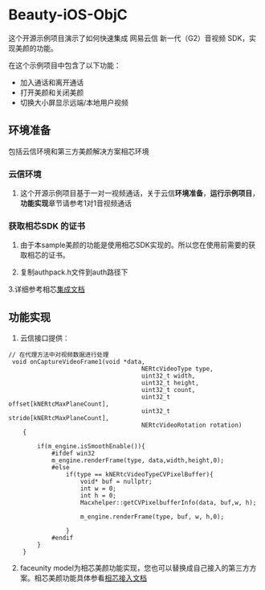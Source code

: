 # Beauty-iOS-ObjC

这个开源示例项目演示了如何快速集成 网易云信 新一代（G2）音视频 SDK，实现美颜的功能。

在这个示例项目中包含了以下功能：

- 加入通话和离开通话
- 打开美颜和关闭美颜
- 切换大小屏显示远端/本地用户视频

## 环境准备

包括云信环境和第三方美颜解决方案相芯环境

### 云信环境

1. 这个开源示例项目基于一对一视频通话，关于云信**环境准备**，**运行示例项目**，**功能实现**章节请参考1对1音视频通话




### 获取相芯SDK 的证书

1. 由于本sample美颜的功能是使用相芯SDK实现的。所以您在使用前需要的获取相芯的证书。

2. 复制authpack.h文件到auth路径下

3.详细参考相芯[集成文档](https://github.com/Faceunity/FULiveDemo/blob/master/docs/iOS_Nama_SDK_%E9%9B%86%E6%88%90%E6%8C%87%E5%AF%BC%E6%96%87%E6%A1%A3.md)

## 功能实现

1. 云信接口提供：

```objc
// 在代理方法中对视频数据进行处理
 void onCaptureVideoFrame1(void *data,
                                     NERtcVideoType type,
                                     uint32_t width,
                                     uint32_t height,
                                     uint32_t count,
                                     uint32_t offset[kNERtcMaxPlaneCount],
                                     uint32_t stride[kNERtcMaxPlaneCount],
                                     NERtcVideoRotation rotation)
    {

        if(m_engine.isSmoothEnable()){
            #ifdef win32
            m_engine.renderFrame(type, data,width,height,0);
            #else
                if(type == kNERtcVideoTypeCVPixelBuffer){
                    void* buf = nullptr;
                    int w = 0;
                    int h = 0;
                    Macxhelper::getCVPixelbufferInfo(data, buf,w, h);

                    m_engine.renderFrame(type, buf, w, h,0);

                }
            #endif
        }
    }
```

2. faceunity model为相芯美颜功能实现，您也可以替换成自己接入的第三方方案。相芯美颜功能具体参看[相芯接入文档](https://github.com/Faceunity/FULiveDemo/blob/master/docs/iOS_Nama_SDK_%E9%9B%86%E6%88%90%E6%8C%87%E5%AF%BC%E6%96%87%E6%A1%A3.md)
   

   


